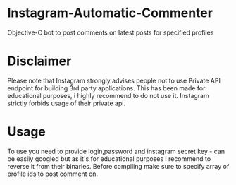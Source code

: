 # Instagram-Automatic-Commenter
Objective-C bot to post comments on latest posts for specified profiles

# Disclaimer
Please note that Instagram strongly advises people not to use Private API endpoint for building 3rd party applications.
This has been made for educational purposes, i highly recommend to do not use it. Instagram strictly forbids usage of their private api.

# Usage
To use you need to provide login,password and instagram secret key - can be easily googled but as it's for educational purposes i recommend to reverse it from their binaries. Before compiling make sure to specify array of profile ids to post comment on.
